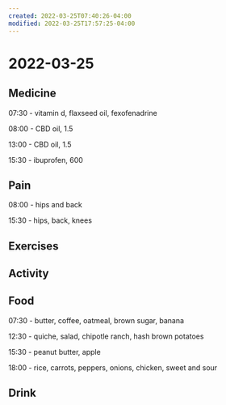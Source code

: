 ```yaml
---
created: 2022-03-25T07:40:26-04:00
modified: 2022-03-25T17:57:25-04:00
---
```


# 2022-03-25

## Medicine

07:30 - vitamin d, flaxseed oil, fexofenadrine

08:00 - CBD oil, 1.5

13:00 - CBD oil, 1.5

15:30 - ibuprofen, 600


## Pain

08:00 - hips and back

15:30 - hips, back, knees


## Exercises


## Activity


## Food

07:30 - butter, coffee, oatmeal, brown sugar, banana

12:30 - quiche, salad, chipotle ranch, hash brown potatoes

15:30 - peanut butter, apple

18:00 - rice, carrots, peppers, onions, chicken, sweet and sour


## Drink

